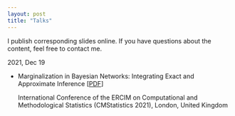 ```yaml
---
layout: post
title: "Talks"
---
```


I publish corresponding slides online. If you have questions about the content, feel free to contact me.

2021, Dec 19      
- Marginalization in Bayesian Networks: Integrating Exact and Approximate Inference [[PDF](https://nbviewer.org/github/fritzbayer/fritzbayer.github.io/blob/master/presentation_04_CMS2021.pdf)] 

  International Conference of the ERCIM on Computational and Methodological Statistics (CMStatistics 2021), London, United Kingdom
